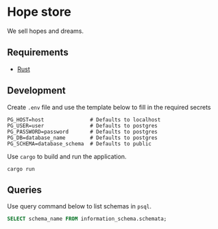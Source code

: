 # Hope store

We sell hopes and dreams.

## Requirements

  - [Rust](https://www.rust-lang.org/)

## Development

Create `.env` file and use the template below to fill in the required secrets

```.env
PG_HOST=host               # Defaults to localhost
PG_USER=user               # Defaults to postgres
PG_PASSWORD=password       # Defaults to postgres
PG_DB=database_name        # Defaults to postgres
PG_SCHEMA=database_schema  # Defaults to public
```

Use `cargo` to build and run the application.

```
cargo run
```

## Queries

Use query command below to list schemas in `psql`.

```sql
SELECT schema_name FROM information_schema.schemata;
```

